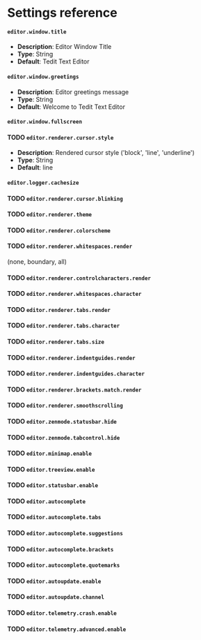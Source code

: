# Settings reference

#### `editor.window.title`
- **Description**: Editor Window Title
- **Type**: String
- **Default**: Tedit Text Editor

#### `editor.window.greetings`
- **Description**: Editor greetings message
- **Type**: String
- **Default**: Welcome to Tedit Text Editor

#### `editor.window.fullscreen`

#### TODO `editor.renderer.cursor.style`
- **Description**: Rendered cursor style ('block', 'line', 'underline')
- **Type**: String
- **Default**: line

#### `editor.logger.cachesize`

#### TODO `editor.renderer.cursor.blinking`

#### TODO `editor.renderer.theme`
#### TODO `editor.renderer.colorscheme`

#### TODO `editor.renderer.whitespaces.render`
(none, boundary, all)
#### TODO `editor.renderer.controlcharacters.render`
#### TODO `editor.renderer.whitespaces.character`
#### TODO `editor.renderer.tabs.render`
#### TODO `editor.renderer.tabs.character`
#### TODO `editor.renderer.tabs.size`
#### TODO `editor.renderer.indentguides.render`
#### TODO `editor.renderer.indentguides.character`
#### TODO `editor.renderer.brackets.match.render`
#### TODO `editor.renderer.smoothscrolling`

#### TODO `editor.zenmode.statusbar.hide`
#### TODO `editor.zenmode.tabcontrol.hide`

#### TODO `editor.minimap.enable`
#### TODO `editor.treeview.enable`
#### TODO `editor.statusbar.enable`

#### TODO `editor.autocomplete`

#### TODO `editor.autocomplete.tabs`
#### TODO `editor.autocomplete.suggestions`
#### TODO `editor.autocomplete.brackets`
#### TODO `editor.autocomplete.quotemarks`

#### TODO `editor.autoupdate.enable`
#### TODO `editor.autoupdate.channel`

#### TODO `editor.telemetry.crash.enable`
#### TODO `editor.telemetry.advanced.enable`